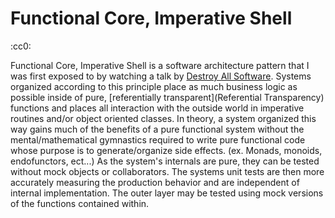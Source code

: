 # Functional Core, Imperative Shell
:cc0:

Functional Core, Imperative Shell is a software architecture pattern that I was first exposed to by watching a talk by [Destroy All Software](https://www.destroyallsoftware.com/screencasts/catalog/functional-core-imperative-shell). Systems organized according to this principle place as much business logic as possible inside of pure, [referentially transparent](Referential Transparency) functions and places all interaction with the outside world in imperative routines and/or object oriented classes. In theory, a system organized this way gains much of the benefits of a pure functional system without the mental/mathematical gymnastics required to write pure functional code whose purpose is to generate/organize side effects. (ex. Monads, monoids, endofunctors, ect...) As the system's internals are pure, they can be tested without mock objects or collaborators. The systems unit tests are then more accurately measuring the production behavior and are independent of internal implementation. The outer layer may be tested using mock versions of the functions contained within. 
